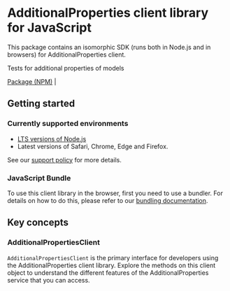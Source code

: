 # AdditionalProperties client library for JavaScript

This package contains an isomorphic SDK (runs both in Node.js and in browsers) for AdditionalProperties client.

Tests for additional properties of models

[Package (NPM)](https://www.npmjs.com/package/@msinternal/additional-property) |

## Getting started

### Currently supported environments

- [LTS versions of Node.js](https://github.com/nodejs/release#release-schedule)
- Latest versions of Safari, Chrome, Edge and Firefox.

See our [support policy](https://github.com/Azure/azure-sdk-for-js/blob/main/SUPPORT.md) for more details.





### JavaScript Bundle
To use this client library in the browser, first you need to use a bundler. For details on how to do this, please refer to our [bundling documentation](https://aka.ms/AzureSDKBundling).

## Key concepts

### AdditionalPropertiesClient

`AdditionalPropertiesClient` is the primary interface for developers using the AdditionalProperties client library. Explore the methods on this client object to understand the different features of the AdditionalProperties service that you can access.


